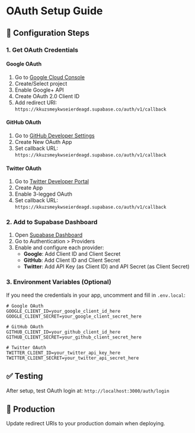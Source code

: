# OAuth Setup Guide

## 🔧 Configuration Steps

### 1. Get OAuth Credentials

#### Google OAuth
1. Go to [Google Cloud Console](https://console.cloud.google.com/)
2. Create/Select project
3. Enable Google+ API
4. Create OAuth 2.0 Client ID
5. Add redirect URI: `https://kkuzsmeykwseierdeagd.supabase.co/auth/v1/callback`

#### GitHub OAuth
1. Go to [GitHub Developer Settings](https://github.com/settings/developers)
2. Create New OAuth App
3. Set callback URL: `https://kkuzsmeykwseierdeagd.supabase.co/auth/v1/callback`

#### Twitter OAuth
1. Go to [Twitter Developer Portal](https://developer.twitter.com/en/portal/dashboard)
2. Create App
3. Enable 3-legged OAuth
4. Set callback URL: `https://kkuzsmeykwseierdeagd.supabase.co/auth/v1/callback`

### 2. Add to Supabase Dashboard

1. Open [Supabase Dashboard](https://supabase.com/dashboard)
2. Go to Authentication > Providers
3. Enable and configure each provider:
   - **Google**: Add Client ID and Client Secret
   - **GitHub**: Add Client ID and Client Secret
   - **Twitter**: Add API Key (as Client ID) and API Secret (as Client Secret)

### 3. Environment Variables (Optional)

If you need the credentials in your app, uncomment and fill in `.env.local`:

```env
# Google OAuth
GOOGLE_CLIENT_ID=your_google_client_id_here
GOOGLE_CLIENT_SECRET=your_google_client_secret_here

# GitHub OAuth
GITHUB_CLIENT_ID=your_github_client_id_here
GITHUB_CLIENT_SECRET=your_github_client_secret_here

# Twitter OAuth
TWITTER_CLIENT_ID=your_twitter_api_key_here
TWITTER_CLIENT_SECRET=your_twitter_api_secret_here
```

## ✅ Testing

After setup, test OAuth login at: `http://localhost:3000/auth/login`

## 🚀 Production

Update redirect URIs to your production domain when deploying.